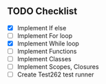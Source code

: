 ## TODO Checklist
- [x] Implement If else
- [ ] Implement For loop
- [X] Implement While loop
- [ ] Implement Functions
- [ ] Implement Classes
- [ ] Implement Scopes, Closures
- [ ] Create Test262 test runner
